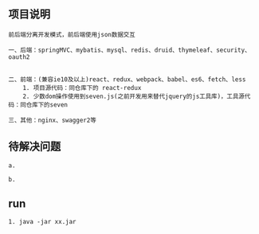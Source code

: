 ## 项目说明
	前后端分离开发模式，前后端使用json数据交互

	一、后端：springMVC、mybatis、mysql、redis、druid、thymeleaf、security、oauth2


	二、前端：(兼容ie10及以上)react、redux、webpack、babel、es6、fetch、less
		1. 项目源代码：同仓库下的 react-redux
		2. 少数dom操作使用到seven.js(之前开发用来替代jquery的js工具库)，工具源代码：同仓库下的seven

	三、其他：nginx、swagger2等


## 待解决问题 
	a.
	
	b.

    









## run
    1. java -jar xx.jar
	
